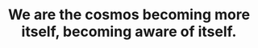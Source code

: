 ---
title: We are the cosmos becoming more itself, becoming aware of itself.
tags: non-dual
star: true
---
